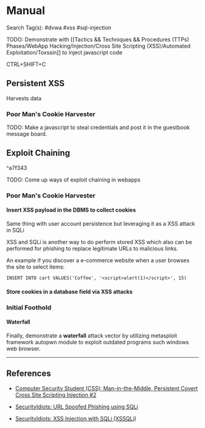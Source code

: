 # Manual

Search Tag(s): #dvwa #xss #sql-injection 

TODO: Demonstrate with [[Tactics && Techniques && Procedures (TTPs) Phases/WebApp Hacking/Injection/Cross Site Scripting (XSS)/Automated Exploitation/Toxssin]] to inject javascript code

CTRL+SHIFT+C

## Persistent XSS

Harvests data

### Poor Man's Cookie Harvester

TODO: Make a javascript to steal credentials and post it in the guestbook message board.

## Exploit Chaining

^a7f343

TODO: Come up ways of exploit chaining in webapps

### Poor Man's Cookie Harvester

#### Insert XSS payload in the DBMS to collect cookies

Same thing with user account persistence but leveraging it as a XSS attack in SQLi

XSS and SQLi is another way to do perform stored XSS which also can be performed for phishing to replace legitimate URLs to malicious links.

An example if you discover a e-commerce website when a user browses the site to select items:

`INSERT INTO cart VALUES('Coffee', '<script>alert(1)</script>', 15)`

#### Store cookies in a database field via XSS attacks

### Initial Foothold

#### Waterfall

Finally, demonstrate a **waterfall** attack vector by utilizing metasploit framework autopwn module to exploit outdated programs such windows web browser.

---
## References

- [Computer Security Student (CSS): Man-in-the-Middle, Persistent Covert Cross Site Scripting Injection #2](https://www.computersecuritystudent.com/SECURITY_TOOLS/MUTILLIDAE/MUTILLIDAE_2511/lesson15/index.html)

- [SecurityIdiots: URL Spoofed Phishing using SQLi](https://securityidiots.com/Web-Pentest/SQL-Injection/url-spoofed-phishing-with-sqli.html)

- [SecurityIdiots: XSS Injection with SQLi (XSSQLi)](https://securityidiots.com/Web-Pentest/SQL-Injection/xss-injection-with-sqli-xssqli.html)